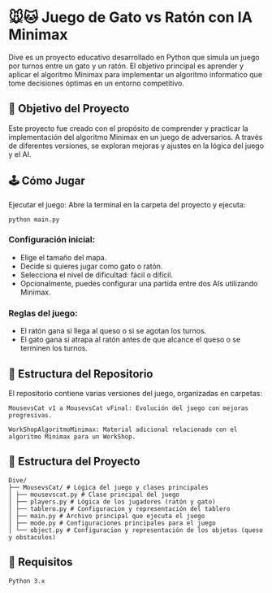 # 🐭🐱 Juego de Gato vs Ratón con IA Minimax

Dive es un proyecto educativo desarrollado en Python que simula un juego por turnos entre un gato y un ratón. El objetivo principal es aprender y aplicar el algoritmo Minimax para implementar un algoritmo informatico que tome decisiones óptimas en un entorno competitivo.
## 🎯 Objetivo del Proyecto

Este proyecto fue creado con el propósito de comprender y practicar la implementación del algoritmo Minimax en un juego de adversarios. A través de diferentes versiones, se exploran mejoras y ajustes en la lógica del juego y el AI.
## 🕹️ Cómo Jugar

Ejecutar el juego:
Abre la terminal en la carpeta del proyecto y ejecuta:

    python main.py

### Configuración inicial:

- Elige el tamaño del mapa.
- Decide si quieres jugar como gato o ratón.
- Selecciona el nivel de dificultad: fácil o difícil.
- Opcionalmente, puedes configurar una partida entre dos AIs utilizando Minimax.

### Reglas del juego:

- El ratón gana si llega al queso o si se agotan los turnos.
- El gato gana si atrapa al ratón antes de que alcance el queso o se terminen los turnos.


## 📁 Estructura del Repositorio

El repositorio contiene varias versiones del juego, organizadas en carpetas:

    MousevsCat v1 a MousevsCat vFinal: Evolución del juego con mejoras progresivas.

    WorkShopAlgoritmoMinimax: Material adicional relacionado con el algoritmo Minimax para un WorkShop.

## 📁 Estructura del Proyecto

    Dive/
    ├── MousevsCat/ # Lógica del juego y clases principales
    │ ├── mousevscat.py # Clase principal del juego
    │ ├── players.py # Lógica de los jugadores (ratón y gato)
    │ ├── tablero.py # Configuracion y representación del tablero
    │ ├── main.py # Archivo principal que ejecuta el juego
    │ ├── mode.py # Configuraciones principales para el juego
    │ └── object.py # Configuracion y representación de los objetos (queso y obstaculos)


## 🚀 Requisitos

    Python 3.x
